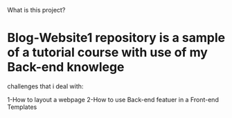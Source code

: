 What is this project?

# Blog-Website1 repository is a sample of a tutorial course with use of my Back-end knowlege

challenges that i deal with:

1-How to layout a webpage 
2-How to use Back-end featuer in a Front-end Templates

